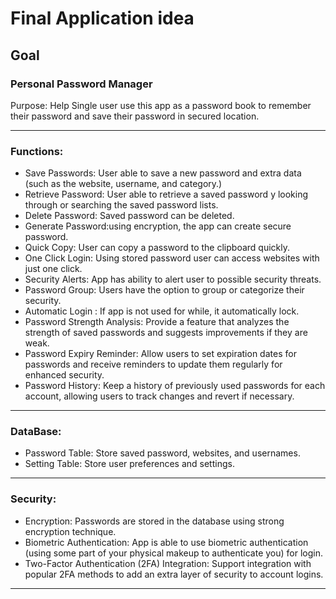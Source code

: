 # Final Application idea
## Goal
### Personal Password Manager
Purpose: Help Single user use this app as a password book to remember their password and save their password in secured location.
***
### Functions:
* Save Passwords: User able to save a new password and extra data (such as the website, username, and category.)
* Retrieve Password: User able to retrieve a saved password y looking through or searching the saved password lists.
* Delete Password: Saved password can be deleted.
* Generate Password:using encryption, the app can create secure password.
* Quick Copy: User can copy a password to the clipboard quickly.
* One Click Login: Using stored password user can access websites with just one click.
* Security Alerts: App has ability to alert user to possible security threats.
* Password Group: Users have the option to group or categorize their security.
* Automatic Login : If app is not used for while, it automatically lock.
* Password Strength Analysis: Provide a feature that analyzes the strength of saved passwords and suggests improvements if they are weak.
* Password Expiry Reminder: Allow users to set expiration dates for passwords and receive reminders to update them regularly for enhanced security.
* Password History: Keep a history of previously used passwords for each account, allowing users to track changes and revert if necessary.
*** 
### DataBase:
* Password Table: Store saved password, websites, and usernames.
* Setting Table: Store user preferences and settings.
***
### Security:
* Encryption: Passwords are stored in the database using strong encryption technique.
* Biometric Authentication: App is able to use biometric authentication (using some part of your physical makeup to authenticate you) for login.
* Two-Factor Authentication (2FA) Integration: Support integration with popular 2FA methods to add an extra layer of security to account logins.
***




